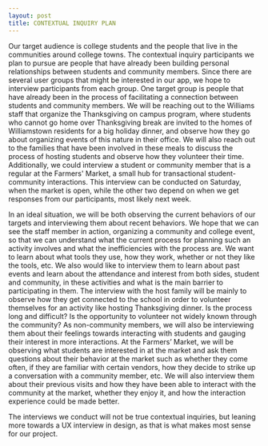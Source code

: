 ```yaml
---
layout: post
title: CONTEXTUAL INQUIRY PLAN
---
```


Our target audience is college students and the people that live in the communities around college towns. The contextual inquiry participants we plan to pursue are people that have already been building personal relationships between students and community members. Since there are several user groups that might be interested in our app, we hope to interview participants from each group. One target group is people that have already been in the process of facilitating a connection between students and community members. We will be reaching out to the Williams staff that organize the Thanksgiving on campus program, where students who cannot go home over Thanksgiving break are invited to the homes of Williamstown residents for a big holiday dinner, and observe how they go about organizing events of this nature in their office. We will also reach out to the families that have been involved in these meals to discuss the process of hosting students and observe how they volunteer their time. Additionally, we could interview a student or community member that is a regular at the Farmers' Market, a small hub for transactional student-community interactions. This interview can be conducted on Saturday, when the market is open, while the other two depend on when we get responses from our participants, most likely next week.

In an ideal situation, we will be both observing the current behaviors of our targets and interviewing them about recent behaviors. We hope that we can see the staff member in action, organizing a community and college event, so that we can understand what the current process for planning such an activity involves and what the inefficiencies with the process are. We want to learn about what tools they use, how they work, whether or not they like the tools, etc. We also would like to interview them to learn about past events and learn about the attendance and interest from both sides, student and community, in these activities and what is the main barrier to participating in them. The interview with the host family will be mainly to observe how they get connected to the school in order to volunteer themselves for an activity like hosting Thanksgiving dinner. Is the process long and difficult? Is the opportunity to volunteer not widely known through the community? As non-community members, we will also be interviewing them about their feelings towards interacting with students and gauging their interest in more interactions. At the Farmers’ Market, we will be observing what students are interested in at the market and ask them questions about their behavior at the market such as whether they come often, if they are familiar with certain vendors, how they decide to strike up a conversation with a community member, etc. We will also interview them about their previous visits and how they have been able to interact with the community at the market, whether they enjoy it, and how the interaction experience could be made better.

The interviews we conduct will not be true contextual inquiries, but leaning more towards a UX interview in design, as that is what makes most sense for our project.
